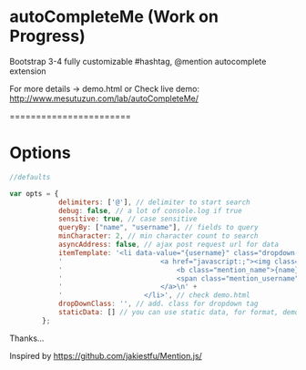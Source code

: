 # autoCompleteMe (Work on Progress)
Bootstrap 3-4 fully customizable #hashtag, @mention autocomplete extension 

For more details -> demo.html
or
Check live demo: http://www.mesutuzun.com/lab/autoCompleteMe/

=======================

# Options

```javascript
//defaults

var opts = {
            delimiters: ['@'], // delimiter to start search
            debug: false, // a lot of console.log if true
            sensitive: true, // case sensitive
            queryBy: ["name", "username"], // fields to query
            minCharacter: 2, // min character count to search
            asyncAddress: false, // ajax post request url for data
            itemTemplate: '<li data-value="{username}" class="dropdown-item {isActive}">\n' +
            '                        <a href="javascript:;"><img class="mention_image" src="{image}">\n' +
            '                            <b class="mention_name">{name}</b>\n' +
            '                            <span class="mention_username">{username_delimiter}</span>\n' +
            '                        </a>\n' +
            '                    </li>', // check demo.html
            dropDownClass: '', // add. class for dropdown tag
            staticData: [] // you can use static data, for format, demo.html
        };
```


Thanks...

Inspired by https://github.com/jakiestfu/Mention.js/
